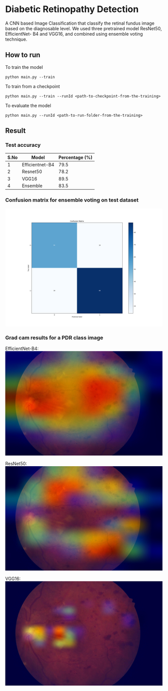 # Diabetic Retinopathy Detection

A CNN based Image Classification that classify the retinal fundus image based on the diagnosable level. 
We used three pretrained model ResNet50, EfficientNet- B4 and VGG16, and combined using ensemble voting technique.

## How to run
To train the model
```
python main.py --train
```

To train from a checkpoint
```
python main.py --train --runId <path-to-checkpoint-from-the-training>
```

To evaluate the model
```
python main.py --runId <path-to-run-folder-from-the-training>
```

## Result

### Test accuracy
| S.No | Model           | Percentage (%) |
|------|-----------------|----------------|
| 1    | Efficientnet-B4 | 79.5           |
| 2    | Resnet50        | 78.2           |
| 3    | VGG16           | 89.5           |
| 4    | Ensemble        | 83.5           |

### Confusion matrix for ensemble voting on test dataset <br />
<img src="results/confusion_matrix_epoch_1_ensemble.png" width="500">


### Grad cam results for a PDR class image <br />

EfficientNet-B4: <br />
<img src="results/IDRiD_001_modified_efficient_net_b4.jpg" width="500">

ResNet50: <br />
<img src="results/IDRiD_001_modified_res_net50.jpg" width="500">

VGG16: <br />
<img src="results/IDRiD_001_modified_vgg16.jpg" width="500">